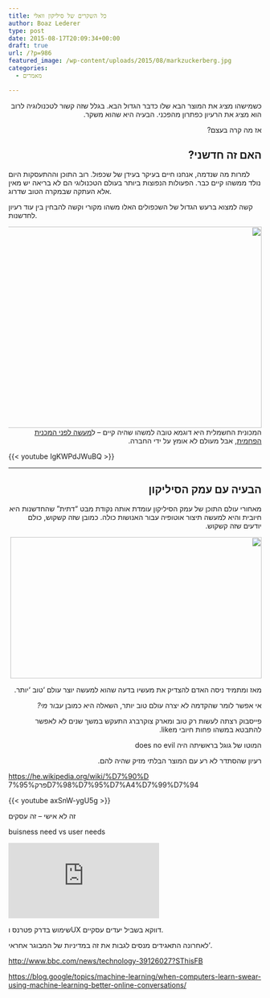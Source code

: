 ```yaml
---
title: כל השקרים של סיליקון וואלי
author: Boaz Lederer
type: post
date: 2015-08-17T20:09:34+00:00
draft: true
url: /?p=986
featured_image: /wp-content/uploads/2015/08/markzuckerberg.jpg
categories:
  - מאמרים

---
```

<p dir="rtl">
  כשמישהו מציג את המוצר הבא שלו כדבר הגדול הבא. בגלל שזה קשור לטכנולוגיה לרוב הוא מציג את הרעיון כפתרון מהפכני. הבעיה היא שהוא משקר.
</p>

<p dir="rtl">
  אז מה קרה בעצם?
</p>

<h2 dir="rtl">
  האם זה חדשני?
</h2>

למרות מה שנדמה, אנחנו חיים בעיקר בעידן של שכפול. רוב התוכן וההתעסקות היום נולד ממשהו קיים כבר. הפעולות הנפוצות ביותר בעולם הטכנולוגי הם לא בריאה יש מאין אלא העתקה שבמקרה הטוב שדרוג.

קשה למצוא ברעש הגדול של השכפולים האלו משהו מקורי וקשה להבחין בין עוד רעיון לחדשנות.

<p dir="rtl">
  <img class="alignnone" src="http://na2.www.gartner.com/imagesrv/newsroom/images/emerging-tech-hc.png;wa0131df2b233dcd17" width="600" height="400" />המכונית החשמלית היא דוגמא טובה למשהו שהיה קיים &#8211; ל<a href="http://energy.gov/articles/history-electric-car" target="_blank">מעשה לפני המכנית הפחמית</a>, אבל מעולם לא אומץ על ידי החברה.
</p>

{{< youtube IgKWPdJWuBQ >}}

<hr dir="rtl" />

<h2 dir="rtl">
  הבעיה עם עמק הסיליקון
</h2>

<p dir="rtl">
  מאחורי עולם התוכן של עמק הסיליקון עומדת אותה נקודת מבט &#8220;דתית&#8221; שהחדשנות היא חיובית והיא למעשה תיצור אוטופיה עבור האנושות כולה. כמובן שזה קשקוש, כולם יודעים שזה קשקוש.
</p>

<p dir="rtl">
  <img class="aligncenter" src="https://media.giphy.com/media/3oEdv7vedu6iAZoqTS/giphy.gif" alt="" width="500" height="281" />
</p>

<p dir="rtl">
  מאז ומתמיד ניסה האדם להצדיק את מעשיו בדעה שהוא למעשה יוצר עולם &#8216;טוב &#8216;יותר.
</p>

<p dir="rtl">
  אי אפשר לומר שהקדמה לא יצרה עולם טוב יותר, השאלה היא כמובן <em>עבור מי?</em>
</p>

<p dir="rtl">
  פייסבוק רצתה לעשות רק טוב ומארק צוקרברג התעקש במשך שנים לא לאפשר להתבטא במשהו פחות חיובי מlike.
</p>

<p dir="rtl">
  המוטו של גוגל בראשיתה היה does no evil
</p>

<p dir="rtl">
  רעיון שהסתדר לא רע עם המוצר הבלתי מזיק שהיה להם.
</p>

https://he.wikipedia.org/wiki/%D7%90%D פרק7%95%D7%98%D7%95%D7%A4%D7%99%D7%94

{{< youtube axSnW-ygU5g >}}

זה לא אישי &#8211; זה עסקים
  
buisness need vs user needs

<iframe class="wp-embedded-content" sandbox="allow-scripts" security="restricted" src="https://www.nytimes.com/svc/oembed/html/?url=https%3A%2F%2Fwww.nytimes.com%2Finteractive%2F2017%2F04%2F02%2Ftechnology%2Fuber-drivers-psychological-tricks.html#?secret=4mmTUhnzfx" data-secret="4mmTUhnzfx" scrolling="no" frameborder="0"></iframe>
  
שימוש בדרק פטרנס וUX דווקא בשביל יעדים עסקיים.
  
לאחרונה התאגידים מנסים לגבות את זה במדיניות של המבוגר אחראי&#8217;.

http://www.bbc.com/news/technology-39126027?SThisFB

https://blog.google/topics/machine-learning/when-computers-learn-swear-using-machine-learning-better-online-conversations/